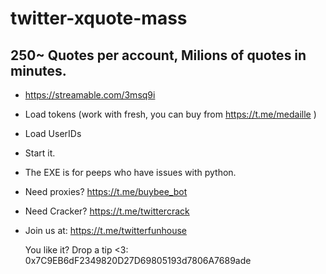 # twitter-xquote-mass

## 250~ Quotes per account, Milions of quotes in minutes.

- https://streamable.com/3msq9i
- Load tokens (work with fresh, you can buy from https://t.me/medaille )
- Load UserIDs
- Start it.
- The EXE is for peeps who have issues with python.
- Need proxies? https://t.me/buybee_bot
- Need Cracker? https://t.me/twittercrack

- Join us at: https://t.me/twitterfunhouse

  You like it? Drop a tip <3: 0x7C9EB6dF2349820D27D69805193d7806A7689ade
